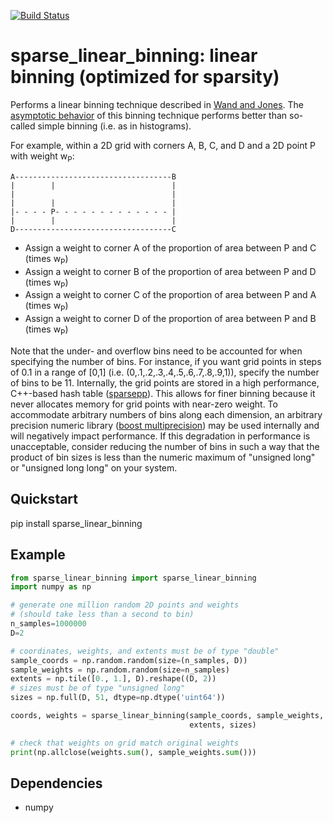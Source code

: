 [![Build Status](https://travis-ci.org/jhetherly/sparse_linear_binning.svg?branch=master)](https://travis-ci.org/jhetherly/sparse_linear_binning)

# sparse_linear_binning: linear binning (optimized for sparsity)

Performs a linear binning technique described in [Wand and Jones](https://www.crcpress.com/Kernel-Smoothing/Wand-Jones/p/book/9780412552700).
The
[asymptotic behavior](http://www.tandfonline.com/doi/abs/10.1080/00949658308810650)
of this binning technique performs better than so-called
simple binning (i.e. as in histograms).

For example, within a 2D grid with corners A, B, C, and D and a 2D point P with
weight w<sub>P</sub>:

    A-----------------------------------B
    |        |                          |
    |                                   |
    |        |                          |
    |- - - - P- - - - - - - - - - - - - |
    |        |                          |
    D-----------------------------------C

* Assign a weight to corner A of the proportion of area between P and C (times w<sub>P</sub>)
* Assign a weight to corner B of the proportion of area between P and D (times w<sub>P</sub>)
* Assign a weight to corner C of the proportion of area between P and A (times w<sub>P</sub>)
* Assign a weight to corner D of the proportion of area between P and B (times w<sub>P</sub>)

Note that the under- and overflow bins need to be accounted for when specifying
the number of bins.
For instance, if you want grid points in steps of 0.1 in a range of \[0,1\]
(i.e. (0,.1,.2,.3,.4,.5,.6,.7,.8,.9,1)), specify the number of bins to be 11.
Internally, the grid points are stored in a high performance, C++-based hash
table ([sparsepp](https://github.com/greg7mdp/sparsepp)).
This allows for finer binning because it never allocates memory for grid points
with near-zero weight.
To accommodate arbitrary numbers of bins along each dimension, an arbitrary
precision numeric library ([boost multiprecision](http://www.boost.org/doc/libs/1_63_0/libs/multiprecision/doc/html/boost_multiprecision/intro.html))
may be used internally and will negatively impact performance.
If this degradation in performance is unacceptable, consider reducing the number
of bins in such a way that the product of bin sizes is less than the numeric
maximum of "unsigned long" or "unsigned long long" on your system.

## Quickstart

pip install sparse_linear_binning

## Example

```python
from sparse_linear_binning import sparse_linear_binning
import numpy as np

# generate one million random 2D points and weights
# (should take less than a second to bin)
n_samples=1000000
D=2

# coordinates, weights, and extents must be of type "double"
sample_coords = np.random.random(size=(n_samples, D))
sample_weights = np.random.random(size=n_samples)
extents = np.tile([0., 1.], D).reshape((D, 2))
# sizes must be of type "unsigned long"
sizes = np.full(D, 51, dtype=np.dtype('uint64'))

coords, weights = sparse_linear_binning(sample_coords, sample_weights,
                                        extents, sizes)

# check that weights on grid match original weights
print(np.allclose(weights.sum(), sample_weights.sum()))
```

## Dependencies

* numpy
